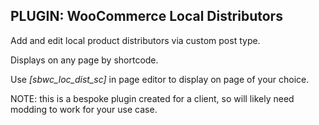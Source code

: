 ## PLUGIN: WooCommerce Local Distributors

Add and edit local product distributors via custom post type. 

Displays on any page by shortcode. 

Use *[sbwc_loc_dist_sc]* in page editor to display on page of your choice.

NOTE: this is a bespoke plugin created for a client, so will likely need modding to work for your use case.
